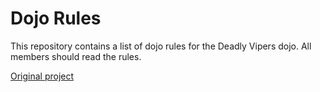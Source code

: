 Dojo Rules
==========

This repository contains a list of dojo rules for the Deadly Vipers dojo.
All members should read the rules.

[Original project]("https://github.com/deadlyvipers")

